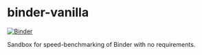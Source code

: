 # binder-vanilla
[![Binder](https://mybinder.org/badge_logo.svg)](https://mybinder.org/v2/gh/git@github.com:kmch/binder-vanilla.git/main)

Sandbox for speed-benchmarking of Binder with no requirements.
